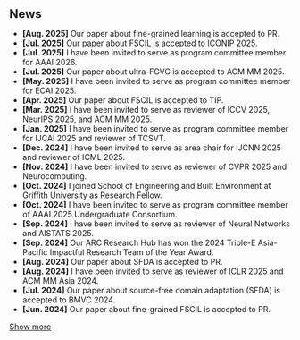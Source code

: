 <h1 id="news"></h1>

<h2 style="margin: 60px 0px 10px;">News</h2>

<ul>
    <li><strong>[Aug. 2025]</strong> Our paper about fine-grained learning is accepted to PR.</li>
    <li><strong>[Jul. 2025]</strong> Our paper about FSCIL is accepted to ICONIP 2025.</li>
    <li><strong>[Jul. 2025]</strong> I have been invited to serve as program committee member for AAAI 2026.</li>
    <li><strong>[Jul. 2025]</strong> Our paper about ultra-FGVC is accepted to ACM MM 2025.</li>
    <li><strong>[May. 2025]</strong> I have been invited to serve as program committee member for ECAI 2025.</li>
    <li><strong>[Apr. 2025]</strong> Our paper about FSCIL is accepted to TIP.</li>
    <li><strong>[Mar. 2025]</strong> I have been invited to serve as reviewer of ICCV 2025, NeurIPS 2025, and ACM MM 2025.</li>
    <li><strong>[Jan. 2025]</strong> I have been invited to serve as program committee member for IJCAI 2025 and reviewer of TCSVT.</li>
    <li><strong>[Dec. 2024]</strong> I have been invited to serve as area chair for IJCNN 2025 and reviewer of ICML 2025.</li>
    <li><strong>[Nov. 2024]</strong> I have been invited to serve as reviewer of CVPR 2025 and Neurocomputing.</li>
    <li><strong>[Oct. 2024]</strong> I joined School of Engineering and Built Environment at Griffith University as Research Fellow.</li>
    <li><strong>[Oct. 2024]</strong> I have been invited to serve as program committee member of AAAI 2025 Undergraduate Consortium.</li>
    <li><strong>[Sep. 2024]</strong> I have been invited to serve as reviewer of Neural Networks and AISTATS 2025.</li>
    <li><strong>[Sep. 2024]</strong> Our ARC Research Hub has won the 2024 Triple-E Asia-Pacific Impactful Research Team of the Year Award.</li>
    <li><strong>[Aug. 2024]</strong> Our paper about SFDA is accepted to PR.</li>
    <li><strong>[Aug. 2024]</strong> I have been invited to serve as reviewer of ICLR 2025 and ACM MM Asia 2024.</li>
    <li><strong>[Jul. 2024]</strong> Our paper about source-free domain adaptation (SFDA) is accepted to BMVC 2024.</li>
    <li><strong>[Jun. 2024]</strong> Our paper about fine-grained FSCIL is accepted to PR.</li>
</ul>

<a href="javascript:toggleVisibility('newsmore')" id="toggleButton">Show more</a>

<div id="newsmore" style="display:none">
    <ul>
        <li><strong>[May. 2024]</strong> I have been invited to serve as reviewer of NeurIPS 2024 and PR.</li>
        <li><strong>[Apr. 2024]</strong> Our paper about few-shot class-incremental learning (FSCIL) is accepted to TNNLS.</li>
        <li><strong>[Feb. 2024]</strong> I have been invited to serve as reviewer of ACM MM 2024, ICME 2024 and TNNLS.</li>
        <li><strong>[Jan. 2024]</strong> Our paper about anomaly detection on power grid is accepted to TIA.</li>
        <li><strong>[Jan. 2024]</strong> Our paper about Lie algebra enabled ultra-FGVC is accepted to TNNLS.</li>
        <li><strong>[Dec. 2023]</strong> I have been invited to serve as reviewer of CVPR 2024.</li>
        <li><strong>[Jun. 2023]</strong> Our ARC Research Hub has won the 2023 Triple-E Global Innovation and Entrepreneurship Team of the Year (Rising Star) Award.</li>
        <li><strong>[Oct. 2022]</strong> Our paper about incremental learning on ultra-FGVC is accepted to WACV.</li>
        <li><strong>[Sep. 2021]</strong> Our paper about fine-grained classification is accepted to DICTA.</li>
        <li><strong>[Dec. 2020]</strong> Our paper about frequency response analysis of modern air conditioners is accepted to TSG.</li>
        <li><strong>[Nov. 2019]</strong> Our paper is accepted to ROBIO as an oral presentation paper.</li>
    </ul>
</div>

<script>
  function toggleVisibility(id) {
    var element = document.getElementById(id);
    var button = document.getElementById('toggleButton');
    if (element.style.display === 'none') {
      element.style.display = 'block';
      button.innerText = 'Show less';
    } else {
      element.style.display = 'none';
      button.innerText = 'Show more';
    }
  }
</script>